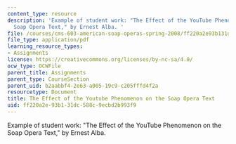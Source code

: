 ```yaml
---
content_type: resource
description: 'Example of student work: "The Effect of the YouTube Phenomenon on the
  Soap Opera Text," by Ernest Alba. '
file: /courses/cms-603-american-soap-operas-spring-2008/ff220a2e93b131dc588c9ecbd2b993f9_alba.pdf
file_type: application/pdf
learning_resource_types:
- Assignments
license: https://creativecommons.org/licenses/by-nc-sa/4.0/
ocw_type: OCWFile
parent_title: Assignments
parent_type: CourseSection
parent_uid: b2aabbf4-2e63-a005-19c9-c205fffd4f2a
resourcetype: Document
title: The Effect of the Youtube Phenomenon on the Soap Opera Text
uid: ff220a2e-93b1-31dc-588c-9ecbd2b993f9
---
```

Example of student work: "The Effect of the YouTube Phenomenon on the Soap Opera Text," by Ernest Alba. 